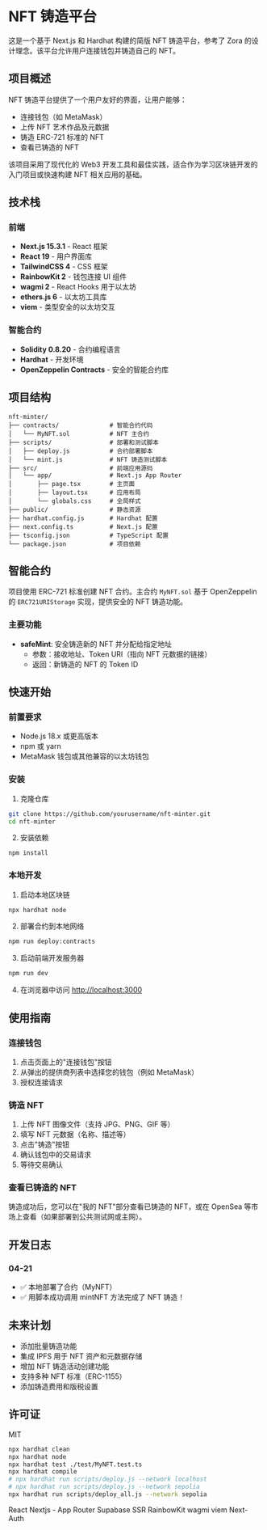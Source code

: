# NFT 铸造平台

这是一个基于 Next.js 和 Hardhat 构建的简版 NFT 铸造平台，参考了 Zora 的设计理念。该平台允许用户连接钱包并铸造自己的 NFT。

## 项目概述

NFT 铸造平台提供了一个用户友好的界面，让用户能够：
- 连接钱包（如 MetaMask）
- 上传 NFT 艺术作品及元数据
- 铸造 ERC-721 标准的 NFT
- 查看已铸造的 NFT

该项目采用了现代化的 Web3 开发工具和最佳实践，适合作为学习区块链开发的入门项目或快速构建 NFT 相关应用的基础。

## 技术栈

### 前端
- **Next.js 15.3.1** - React 框架
- **React 19** - 用户界面库
- **TailwindCSS 4** - CSS 框架
- **RainbowKit 2** - 钱包连接 UI 组件
- **wagmi 2** - React Hooks 用于以太坊
- **ethers.js 6** - 以太坊工具库
- **viem** - 类型安全的以太坊交互

### 智能合约
- **Solidity 0.8.20** - 合约编程语言 
- **Hardhat** - 开发环境
- **OpenZeppelin Contracts** - 安全的智能合约库

## 项目结构

```
nft-minter/
├── contracts/              # 智能合约代码
│   └── MyNFT.sol           # NFT 主合约
├── scripts/                # 部署和测试脚本
│   ├── deploy.js           # 合约部署脚本
│   └── mint.js             # NFT 铸造测试脚本
├── src/                    # 前端应用源码
│   └── app/                # Next.js App Router
│       ├── page.tsx        # 主页面
│       ├── layout.tsx      # 应用布局
│       └── globals.css     # 全局样式
├── public/                 # 静态资源
├── hardhat.config.js       # Hardhat 配置
├── next.config.ts          # Next.js 配置
├── tsconfig.json           # TypeScript 配置
└── package.json            # 项目依赖
```

## 智能合约

项目使用 ERC-721 标准创建 NFT 合约。主合约 `MyNFT.sol` 基于 OpenZeppelin 的 `ERC721URIStorage` 实现，提供安全的 NFT 铸造功能。

### 主要功能

- **safeMint**: 安全铸造新的 NFT 并分配给指定地址
  - 参数：接收地址、Token URI（指向 NFT 元数据的链接）
  - 返回：新铸造的 NFT 的 Token ID

## 快速开始

### 前置要求

- Node.js 18.x 或更高版本
- npm 或 yarn
- MetaMask 钱包或其他兼容的以太坊钱包

### 安装

1. 克隆仓库
```bash
git clone https://github.com/yourusername/nft-minter.git
cd nft-minter
```

2. 安装依赖
```bash
npm install
```

### 本地开发

1. 启动本地区块链
```bash
npx hardhat node
```

2. 部署合约到本地网络
```bash
npm run deploy:contracts
```

3. 启动前端开发服务器
```bash
npm run dev
```

4. 在浏览器中访问 [http://localhost:3000](http://localhost:3000)

## 使用指南

### 连接钱包

1. 点击页面上的"连接钱包"按钮
2. 从弹出的提供商列表中选择您的钱包（例如 MetaMask）
3. 授权连接请求

### 铸造 NFT

1. 上传 NFT 图像文件（支持 JPG、PNG、GIF 等）
2. 填写 NFT 元数据（名称、描述等）
3. 点击"铸造"按钮
4. 确认钱包中的交易请求
5. 等待交易确认

### 查看已铸造的 NFT

铸造成功后，您可以在"我的 NFT"部分查看已铸造的 NFT，或在 OpenSea 等市场上查看（如果部署到公共测试网或主网）。

## 开发日志

### 04-21
- ✅ 本地部署了合约（MyNFT）
- ✅ 用脚本成功调用 mintNFT 方法完成了 NFT 铸造！

## 未来计划

- 添加批量铸造功能
- 集成 IPFS 用于 NFT 资产和元数据存储
- 增加 NFT 铸造活动创建功能
- 支持多种 NFT 标准（ERC-1155）
- 添加铸造费用和版税设置

## 许可证

MIT


```bash
npx hardhat clean
npx hardhat node
npx hardhat test ./test/MyNFT.test.ts
npx hardhat compile
# npx hardhat run scripts/deploy.js --network localhost
# npx hardhat run scripts/deploy.js --network sepolia
npx hardhat run scripts/deploy_all.js --network sepolia
```

React
Nextjs - App Router
Supabase SSR
RainbowKit wagmi viem
Next-Auth
